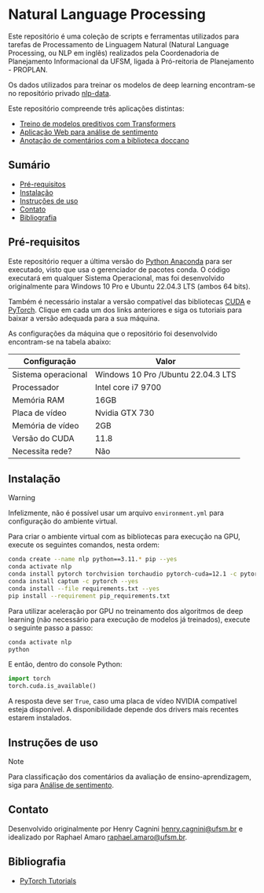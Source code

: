 # Natural Language Processing

Este repositório é uma coleção de scripts e ferramentas utilizados para tarefas de Processamento de Linguagem Natural
(Natural Language Processing, ou NLP em inglês) realizados pela Coordenadoria de Planejamento Informacional da UFSM,
ligada à Pró-reitoria de Planejamento - PROPLAN.

Os dados utilizados para treinar os modelos de deep learning encontram-se no repositório privado
[nlp-data](https://github.com/COPLIN-UFSM/nlp-data).

Este repositório compreende três aplicações distintas:

* [Treino de modelos preditivos com Transformers](learning/sentiment_analysis/README.md)
* [Aplicação Web para análise de sentimento](app/README.md)
* [Anotação de comentários com a biblioteca doccano](DOCCANO.md)

## Sumário

* [Pré-requisitos](#pré-requisitos)
* [Instalação](#instalação)
* [Instruções de uso](#uso)
* [Contato](#contato)
* [Bibliografia](#bibliografia)

## Pré-requisitos

Este repositório requer a última versão do [Python Anaconda](https://www.anaconda.com/download) para ser executado,
visto que usa o gerenciador de pacotes conda. O código executará em qualquer Sistema Operacional, mas foi desenvolvido
originalmente para Windows 10 Pro e Ubuntu 22.04.3 LTS (ambos 64 bits).

Também é necessário instalar a versão compatível das bibliotecas [CUDA](https://developer.nvidia.com/cuda-downloads) e
[PyTorch](https://pytorch.org/get-started/locally/#anaconda). Clique em cada um dos links anteriores e siga os tutoriais
para baixar a versão adequada para a sua máquina.

As configurações da máquina que o repositório foi desenvolvido encontram-se na tabela abaixo:

| Configuração        | Valor                              |
|---------------------|------------------------------------|
| Sistema operacional | Windows 10 Pro /Ubuntu 22.04.3 LTS |
| Processador         | Intel core i7 9700                 |
| Memória RAM         | 16GB                               |
| Placa de vídeo      | Nvidia GTX 730                     |
| Memória de vídeo    | 2GB                                |
| Versão do CUDA      | 11.8                               |
| Necessita rede?     | Não                                |

## Instalação

> [!WARNING]
> Infelizmente, não é possível usar um arquivo `environment.yml` para configuração do ambiente virtual. 
>

Para criar o ambiente virtual com as bibliotecas para execução na GPU, execute os seguintes comandos, nesta ordem:

```bash
conda create --name nlp python==3.11.* pip --yes  
conda activate nlp
conda install pytorch torchvision torchaudio pytorch-cuda=12.1 -c pytorch -c nvidia --yes
conda install captum -c pytorch --yes
conda install --file requirements.txt --yes
pip install --requirement pip_requirements.txt
```

Para utilizar aceleração por GPU no treinamento dos algoritmos de deep learning (não necessário para execução de modelos
já treinados), execute o seguinte passo a passo:

```bash
conda activate nlp
python
```

E então, dentro do console Python:

```python
import torch
torch.cuda.is_available()
```

A resposta deve ser `True`, caso uma placa de vídeo NVIDIA compatível esteja disponível. A disponibilidade depende dos
drivers mais recentes estarem instalados.

## Instruções de uso

> [!NOTE]
> Para classificação dos comentários da avaliação de ensino-aprendizagem, siga para [Análise de sentimento](learning/sentiment_analysis/README.md).

## Contato

Desenvolvido originalmente por Henry Cagnini [henry.cagnini@ufsm.br]() e idealizado por Raphael Amaro [raphael.amaro@ufsm.br]().

## Bibliografia

* [PyTorch Tutorials](https://pytorch.org/tutorials/)
